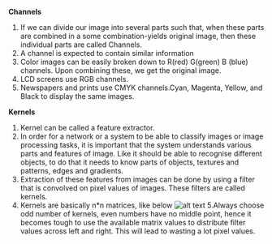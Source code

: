 **Channels**

  1. If we can divide our image into several parts such that, when these parts are combined in a some combination-yields original image, then these individual parts are called Channels.
  2. A channel is expected to contain similar information
  3. Color images can be easily broken down to R(red) G(green) B (blue) channels. Upon combining these, we get the original image.
  4. LCD screens use RGB channels.
  5. Newspapers and prints use CMYK channels.Cyan, Magenta, Yellow, and Black to display the same images.
  
**Kernels**
  1. Kernel can be called a feature extractor.
  2. In order for a network or a system to be able to classify images or image processing tasks, it is important that the system understands various parts and features of image. Like it should be able to recognise different objects, to do that it needs to know parts of objects, textures and patterns, edges and gradients.
  3. Extraction of these features from images can be done by using a filter that is convolved on pixel values of images. These filters are called kernels.
  4. Kernels are basically n*n matrices, like below
  ![alt text](http://www.davidsbatista.net/assets/images/2018-03-31_dpln_0412_cnn.png)
  5.Always choose odd number of kernels, even numbers have no middle point, hence it becomes tough to use the available matrix values to distribute filter values across left and right. This will lead to wasting a lot pixel values.
